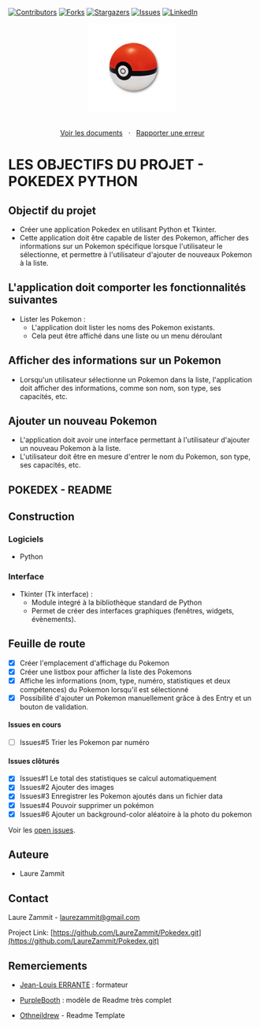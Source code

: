 [![Contributors][contributors-shield]][contributors-url]
[![Forks][forks-shield]][forks-url]
[![Stargazers][stars-shield]][stars-url]
[![Issues][issues-shield]][issues-url]
[![LinkedIn][linkedin-shield]][linkedin-url]

<div align="center">
  <a href="https://laurezammit.github.io/Pokedex/">
    <img src="img/pokeball.jpg" alt="Pokeball" width="180">
  </a>
</div>

<p align="center">
    <br>
    <a href="https://github.com/LaureZammit/Pokedex">Voir les documents</a>
    &nbsp;
    ·
    &nbsp;
    <a href="https://github.com/LaureZammit/Pokedex/issues">Rapporter une erreur</a>
  </p>

# LES OBJECTIFS DU PROJET - POKEDEX PYTHON

## Objectif du projet
* Créer une application Pokedex en utilisant Python et Tkinter.
* Cette application doit être capable de lister des Pokemon, afficher des informations sur un Pokemon spécifique lorsque l'utilisateur le sélectionne, et permettre à l'utilisateur d'ajouter de nouveaux Pokemon à la liste.

## L'application doit comporter les fonctionnalités suivantes
* Lister les Pokemon :
    * L'application doit lister les noms des Pokemon existants.
    * Cela peut être affiché dans une liste ou un menu déroulant

## Afficher des informations sur un Pokemon
* Lorsqu'un utilisateur sélectionne un Pokemon dans la liste, l'application doit afficher des informations, comme son nom, son type, ses capacités, etc.

## Ajouter un nouveau Pokemon
* L'application doit avoir une interface permettant à l'utilisateur d'ajouter un nouveau Pokemon à la liste.
* L'utilisateur doit être en mesure d'entrer le nom du Pokemon, son type, ses capacités, etc.

## POKEDEX - README

## Construction

### Logiciels
* Python

### Interface
* Tkinter (Tk interface) :
    * Module integré à la bibliothèque standard de Python
    * Permet de créer des interfaces graphiques (fenêtres, widgets, évènements).

## Feuille de route

* [x] Créer l'emplacement d'affichage du Pokemon
* [x] Créer une listbox pour afficher la liste des Pokemons
* [x] Affiche les informations (nom, type, numéro, statistiques et deux compétences) du Pokemon lorsqu'il est sélectionné
* [x] Possibilité d'ajouter un Pokemon manuellement grâce à des Entry et un bouton de validation.

#### Issues en cours
* [ ] Issues#5 Trier les Pokemon par numéro

#### Issues clôturés
* [x] Issues#1 Le total des statistiques se calcul automatiquement
* [x] Issues#2 Ajouter des images
* [x] Issues#3 Enregistrer les Pokemon ajoutés dans un fichier data
* [x] Issues#4 Pouvoir supprimer un pokémon
* [x] Issues#6 Ajouter un background-color aléatoire à la photo du pokemon

Voir les [open issues](https://github.com/LaureZammit/Pokedex/issues).

## Auteure

* Laure Zammit


## Contact

Laure Zammit - laurezammit@gmail.com

Project Link: [https://github.com/LaureZammit/Pokedex.git](https://github.com/LaureZammit/Pokedex.git)


## Remerciements

* [Jean-Louis ERRANTE](https://www.errantecreation.com/) : formateur

* [PurpleBooth](https://github.com/PurpleBooth/a-good-readme-template) : modèle de Readme très complet
* [Othneildrew](https://github.com/othneildrew/Best-README-Template/blob/master/README.md) - Readme Template

<!-- MARKDOWN LINKS & IMAGES -->
<!-- https://www.markdownguide.org/basic-syntax/#reference-style-links -->
[contributors-shield]: https://img.shields.io/github/contributors/LaureZammit/Pokedex.svg?style=for-the-badge
[contributors-url]: https://github.com/LaureZammit/Pokedex/graphs/contributors
[forks-shield]: https://img.shields.io/github/forks/LaureZammit/Pokedex.svg?style=for-the-badge
[forks-url]: https://github.com/LaureZammit/Pokedex/forks
[stars-shield]: https://img.shields.io/github/stars/LaureZammit/Pokedex.svg?style=for-the-badge
[stars-url]: https://github.com/LaureZammit/Pokedex/stargazers
[issues-shield]: https://img.shields.io/github/issues/LaureZammit/Pokedex.svg?style=for-the-badge
[issues-url]: https://github.com/LaureZammit/Pokedex/issues

[linkedin-shield]: https://img.shields.io/badge/-LinkedIn-black.svg?style=for-the-badge&logo=linkedin&colorB=555
[linkedin-url]: https://www.linkedin.com/in/laure-zammit-84a3b3150/

[Html]: https://img.shields.io/badge/HTML-E34F26
[Html-url]: https://developer.mozilla.org/fr/docs/Web/HTML
[Css]: https://img.shields.io/badge/CSS-1572B6
[Css-url]: https://developer.mozilla.org/fr/docs/Learn/Getting_started_with_the_web/CSS_basics
[Vscode]: https://img.shields.io/badge/VSCode-007ACC
[Vscode-url]: https://code.visualstudio.com/
